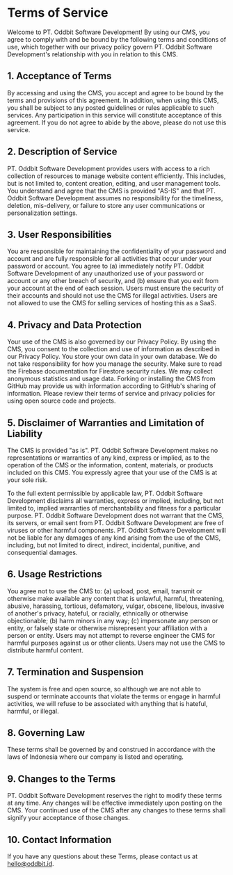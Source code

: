 # Terms of Service

Welcome to PT. Oddbit Software Development! By using our CMS, you agree to comply with and be bound by the following terms and conditions of use, which together with our privacy policy govern PT. Oddbit Software Development's relationship with you in relation to this CMS.

## 1. Acceptance of Terms

By accessing and using the CMS, you accept and agree to be bound by the terms and provisions of this agreement. In addition, when using this CMS, you shall be subject to any posted guidelines or rules applicable to such services. Any participation in this service will constitute acceptance of this agreement. If you do not agree to abide by the above, please do not use this service.

## 2. Description of Service

PT. Oddbit Software Development provides users with access to a rich collection of resources to manage website content efficiently. This includes, but is not limited to, content creation, editing, and user management tools. You understand and agree that the CMS is provided "AS-IS" and that PT. Oddbit Software Development assumes no responsibility for the timeliness, deletion, mis-delivery, or failure to store any user communications or personalization settings.

## 3. User Responsibilities

You are responsible for maintaining the confidentiality of your password and account and are fully responsible for all activities that occur under your password or account. You agree to (a) immediately notify PT. Oddbit Software Development of any unauthorized use of your password or account or any other breach of security, and (b) ensure that you exit from your account at the end of each session. Users must ensure the security of their accounts and should not use the CMS for illegal activities. Users are not allowed to use the CMS for selling services of hosting this as a SaaS.

## 4. Privacy and Data Protection

Your use of the CMS is also governed by our Privacy Policy. By using the CMS, you consent to the collection and use of information as described in our Privacy Policy. You store your own data in your own database. We do not take responsibility for how you manage the security. Make sure to read the Firebase documentation for Firestore security rules. We may collect anonymous statistics and usage data. Forking or installing the CMS from GitHub may provide us with information according to GitHub's sharing of information. Please review their terms of service and privacy policies for using open source code and projects.

## 5. Disclaimer of Warranties and Limitation of Liability

The CMS is provided "as is". PT. Oddbit Software Development makes no representations or warranties of any kind, express or implied, as to the operation of the CMS or the information, content, materials, or products included on this CMS. You expressly agree that your use of the CMS is at your sole risk.

To the full extent permissible by applicable law, PT. Oddbit Software Development disclaims all warranties, express or implied, including, but not limited to, implied warranties of merchantability and fitness for a particular purpose. PT. Oddbit Software Development does not warrant that the CMS, its servers, or email sent from PT. Oddbit Software Development are free of viruses or other harmful components. PT. Oddbit Software Development will not be liable for any damages of any kind arising from the use of the CMS, including, but not limited to direct, indirect, incidental, punitive, and consequential damages.

## 6. Usage Restrictions

You agree not to use the CMS to: (a) upload, post, email, transmit or otherwise make available any content that is unlawful, harmful, threatening, abusive, harassing, tortious, defamatory, vulgar, obscene, libelous, invasive of another's privacy, hateful, or racially, ethnically or otherwise objectionable; (b) harm minors in any way; (c) impersonate any person or entity, or falsely state or otherwise misrepresent your affiliation with a person or entity. Users may not attempt to reverse engineer the CMS for harmful purposes against us or other clients. Users may not use the CMS to distribute harmful content.

## 7. Termination and Suspension

The system is free and open source, so although we are not able to suspend or terminate accounts that violate the terms or engage in harmful activities, we will refuse to be associated with anything that is hateful, harmful, or illegal.

## 8. Governing Law

These terms shall be governed by and construed in accordance with the laws of Indonesia where our company is listed and operating.

## 9. Changes to the Terms

PT. Oddbit Software Development reserves the right to modify these terms at any time. Any changes will be effective immediately upon posting on the CMS. Your continued use of the CMS after any changes to these terms shall signify your acceptance of those changes.

## 10. Contact Information

If you have any questions about these Terms, please contact us at hello@oddbit.id.
